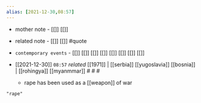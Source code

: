```yaml
---
alias: [2021-12-30,08:57]
---
```

- mother note - [[]] [[]]
- related note - [[]] [[]] #quote 
- `contemporary events` - [[]] [[]] [[]] [[]] [[]] [[]] [[]] [[]]

- [[2021-12-30]]  `08:57` _related_ [[1971]] | [[serbia]] [[yugoslavia]] [[bosnia]] | [[rohingya]] [[myanmmar]] # # #
	- rape has been used as a [[weapon]] of war

```query
"rape"
```